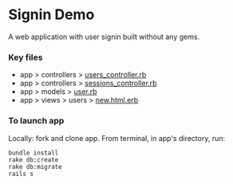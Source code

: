 # Signin Demo

A web application with user signin built without any gems.

### Key files

- app > controllers > [users_controller.rb](../../blob/master/app/controllers/users_controller.rb)
- app > controllers > [sessions_controller.rb](../../blob/master/app/controllers/sessions_controller.rb)
- app > models > [user.rb](../../blob/master/app/models/user.rb)
- app > views > users > [new.html.erb](../../blob/master/app/views/users/new.html.erb)

### To launch app

Locally: fork and clone app. From terminal, in app's directory, run:

    bundle install
    rake db:create
    rake db:migrate
    rails s